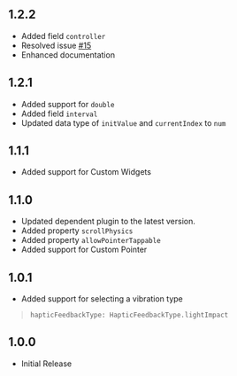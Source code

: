 ## 1.2.2

- Added field `controller`
- Resolved issue [#15](https://github.com/srinivasa-dev/wheel_slider/issues/15)
- Enhanced documentation

## 1.2.1

- Added support for `double`
- Added field `interval`
- Updated data type of `initValue` and `currentIndex` to `num`

## 1.1.1

- Added support for Custom Widgets

## 1.1.0

- Updated dependent plugin to the latest version.
- Added property `scrollPhysics`
- Added property `allowPointerTappable`
- Added support for Custom Pointer

## 1.0.1

- Added support for selecting a vibration type

> `hapticFeedbackType: HapticFeedbackType.lightImpact`

## 1.0.0

- Initial Release